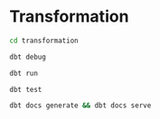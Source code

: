 # Transformation

```sh
cd transformation
```

```sh
dbt debug
```

```sh
dbt run
```

```sh
dbt test
```

```sh
dbt docs generate && dbt docs serve
```
